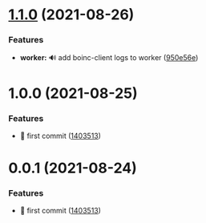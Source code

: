 # [1.1.0](https://github.com/pcorbel/scitizen/compare/v1.0.0...v1.1.0) (2021-08-26)


### Features

* **worker:** 🔊 add boinc-client logs to worker ([950e56e](https://github.com/pcorbel/scitizen/commit/950e56e20ec06953bef5127a02ad36626b7b4965))

# 1.0.0 (2021-08-25)


### Features

* :tada: first commit ([1403513](https://github.com/pcorbel/scitizen/commit/1403513e413d50fc8ac74b2b766c0c0bd0a9602b))

# 0.0.1 (2021-08-24)


### Features

* :tada: first commit ([1403513](https://github.com/pcorbel/scitizen/commit/1403513e413d50fc8ac74b2b766c0c0bd0a9602b))

<!-- markdownlint-disable-file -->
